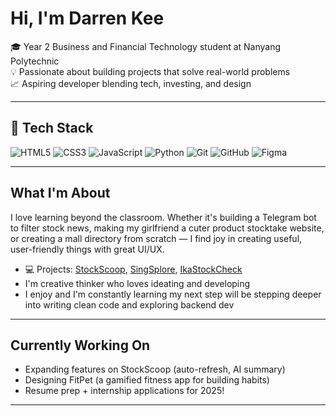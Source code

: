# Hi, I'm Darren Kee

🎓 Year 2 Business and Financial Technology student at Nanyang Polytechnic  
💡 Passionate about building projects that solve real-world problems  
📈 Aspiring developer blending tech, investing, and design

---

## 🧰 Tech Stack

![HTML5](https://img.shields.io/badge/HTML5-E34F26?style=for-the-badge&logo=html5&logoColor=white)
![CSS3](https://img.shields.io/badge/CSS3-1572B6?style=for-the-badge&logo=css3&logoColor=white)
![JavaScript](https://img.shields.io/badge/JavaScript-F7DF1E?style=for-the-badge&logo=javascript&logoColor=black)
![Python](https://img.shields.io/badge/Python-3776AB?style=for-the-badge&logo=python&logoColor=white)
![Git](https://img.shields.io/badge/Git-F05032?style=for-the-badge&logo=git&logoColor=white)
![GitHub](https://img.shields.io/badge/GitHub-181717?style=for-the-badge&logo=github&logoColor=white)
![Figma](https://img.shields.io/badge/Figma-F24E1E?style=for-the-badge&logo=figma&logoColor=white)

---

## What I'm About

I love learning beyond the classroom. Whether it's building a Telegram bot to filter stock news, making my girlfriend a cuter product stocktake website, or creating a mall directory from scratch — I find joy in creating useful, user-friendly things with great UI/UX.

- 💻 Projects: [StockScoop](https://github.com/Tiltedddddd/stockScoop), [SingSplore](https://github.com/Tiltedddddd/SingSplore), [IkaStockCheck](https://github.com/Tiltedddddd/ikaStockCheck)
- I'm creative thinker who loves ideating and developing 
- I enjoy and I'm constantly learning my next step will be stepping deeper into writing clean code and exploring backend dev

---

## Currently Working On

- Expanding features on StockScoop (auto-refresh, AI summary)
- Designing FitPet (a gamified fitness app for building habits)
- Resume prep + internship applications for 2025!

---


